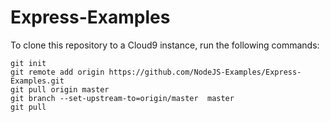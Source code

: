 # Express-Examples
To clone this repository to a Cloud9 instance, run the following commands:
```
git init
git remote add origin https://github.com/NodeJS-Examples/Express-Examples.git
git pull origin master
git branch --set-upstream-to=origin/master  master
git pull
```
